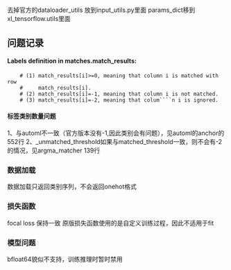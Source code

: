# 
去掉官方的dataloader_utils 放到input_utils.py里面
params_dict移到xl_tensorflow.utils里面

## 问题记录
#### Labels definition in matches.match_results:
        # (1) match_results[i]>=0, meaning that column i is matched with row
        #     match_results[i].
        # (2) match_results[i]=-1, meaning that column i is not matched.
        # (3) match_results[i]=-2, meaning that colum````n i is ignored.
#### 标签类别数量问题
1、与automl不一致（官方版本没有-1,因此类别会有问题），见automl的anchor的552行
2、_unmatched_threshold如果与matched_threshold一致，则不会有-2的情况，见argma_matcher 139行
### 数据加载
 数据加载只返回类别序列，不会返回onehot格式
 
 ### 损失函数
 focal loss 保持一致
 原版损失函数使用的是自定义训练过程，因此不适用于fit
 ### 模型问题
 bfloat64貌似不支持，训练推理时暂时禁用